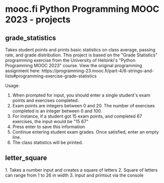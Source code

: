 # mooc.fi Python Programming MOOC 2023 - projects

<h2>grade_statistics</h2>
Takes student points and prints basic statistics on class average, passing rate, and grade distribution. This project is based on the "Grade Statistics" programming exercise from the University of Helsinki's "Python Programming MOOC 2023" course. View the original programming assignment here: https://programming-23.mooc.fi/part-4/6-strings-and-lists#programming-exercise-grade-statistics  
  
  Usage:
  1. When prompted for input, you should enter a single student's exam points and exercises completed.
  2. Exam points are integers between 0 and 20. The number of exercises completed is an integer between 0 and 100.
  3. For instance, if a student got 15 exam points, and completed 67 exercises, the input would be "15 67"
  4. Press enter to save this information
  5. Continue entering student exam grades. Once satisfied, enter an empty line.
  6. The class statistics will be printed.

<h2>letter_square</h2>
  1. Takes a number input and creates a square of letters
  2. Square of letters can range from 1 to 26 in width
  3. Input and printout via the console  
